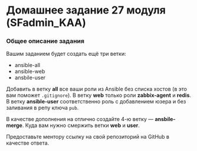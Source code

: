 # Домашнее задание 27 модуля (SFadmin_KAA)

### Общее описание задания

Вашим заданием будет создать ещё три ветки:

- ansible-all
- ansible-web
- ansbile-user

Добавить в ветку **all** все ваши роли из Ansible без списка хостов (в это вам поможет `.gitignore`).
В ветку **web** только роли **zabbix-agent** и **redis**.
В ветку **ansible-user** соответственно роль с добавлением юзера и без заливания в репу ключа `pub`.

В качестве дополнения на отлично создайте 4-ю ветку — **ansbile-merge**.
Куда вам нужно смержить ветки **web** и **user**.

Предоставьте ментору ссылку на свой репозиторий на GitHub в качестве ответа.